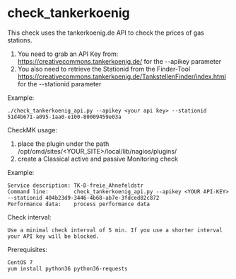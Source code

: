 # check_tankerkoenig

This check uses the tankerkoenig.de API to check the prices of gas stations. 
1. You need to grab an API Key from: https://creativecommons.tankerkoenig.de/ for the --apikey parameter
2. You also need to retrieve the Stationid from the Finder-Tool https://creativecommons.tankerkoenig.de/TankstellenFinder/index.html for the --stationid parameter


Example:
```
./check_tankerkoenig_api.py --apikey <your api key> --stationid 51d4b671-a095-1aa0-e100-80009459e03a
```

CheckMK usage:
1. place the plugin under the path /opt/omd/sites/<YOUR_SITE>/local/lib/nagios/plugins/
2. create a Classical active and passive Monitoring check

Example:
```
Service description: TK-D-freie_Ahnefeldstr
Command line: 	     check_tankerkoenig_api.py --apikey <YOUR API-KEY> --stationid 404b23d9-3446-4b68-ab7e-3fdced82c872
Performance data:    process performance data
```

Check interval:
```
Use a minimal check interval of 5 min. If you use a shorter interval your API key will be blocked.
```

Prerequisites:
```
CentOS 7
yum install python36 python36-requests
```
